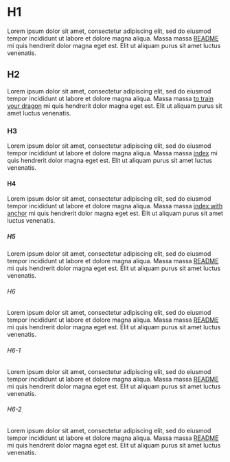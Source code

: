 # H1

Lorem ipsum dolor sit amet, consectetur adipiscing elit, sed do eiusmod tempor incididunt ut labore et dolore magna aliqua. Massa
massa [README](./README) mi quis hendrerit dolor magna eget est. Elit ut aliquam purus sit amet luctus venenatis.

## H2

Lorem ipsum dolor sit amet, consectetur adipiscing elit, sed do eiusmod tempor incididunt ut labore et dolore magna aliqua. Massa
massa [to train your dragon](./README#how-to-train-your-dragon) mi quis hendrerit dolor magna eget est. Elit ut aliquam purus sit
amet luctus venenatis.

### H3

Lorem ipsum dolor sit amet, consectetur adipiscing elit, sed do eiusmod tempor incididunt ut labore et dolore magna aliqua. Massa
massa [index](./) mi quis hendrerit dolor magna eget est. Elit ut aliquam purus sit amet luctus venenatis.

#### H4

Lorem ipsum dolor sit amet, consectetur adipiscing elit, sed do eiusmod tempor incididunt ut labore et dolore magna aliqua. Massa
massa [index with anchor](./#how-to-train-your-dragon) mi quis hendrerit dolor magna eget est. Elit ut aliquam purus sit amet
luctus venenatis.

##### H5

Lorem ipsum dolor sit amet, consectetur adipiscing elit, sed do eiusmod tempor incididunt ut labore et dolore magna aliqua. Massa
massa [README](./bar) mi quis hendrerit dolor magna eget est. Elit ut aliquam purus sit amet luctus venenatis.

###### H6

Lorem ipsum dolor sit amet, consectetur adipiscing elit, sed do eiusmod tempor incididunt ut labore et dolore magna aliqua. Massa
massa [README](./bar#do-not-the-cat) mi quis hendrerit dolor magna eget est. Elit ut aliquam purus sit amet luctus venenatis.

###### H6-1

Lorem ipsum dolor sit amet, consectetur adipiscing elit, sed do eiusmod tempor incididunt ut labore et dolore magna aliqua. Massa
massa [README](#h5) mi quis hendrerit dolor magna eget est. Elit ut aliquam purus sit amet luctus venenatis.

###### H6-2

Lorem ipsum dolor sit amet, consectetur adipiscing elit, sed do eiusmod tempor incididunt ut labore et dolore magna aliqua. Massa
massa [README](#h6-1) mi quis hendrerit dolor magna eget est. Elit ut aliquam purus sit amet luctus venenatis.
